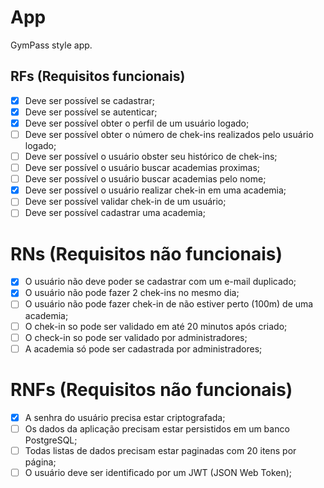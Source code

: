 # App

GymPass style app.

## RFs (Requisitos funcionais)

- [x] Deve ser possível se cadastrar;
- [x] Deve ser possível se autenticar;
- [X] Deve ser possível obter o perfil de um usuário logado;
- [ ] Deve ser possível obter o número de chek-ins realizados pelo usuário logado;
- [ ] Deve ser possível o usuário obster seu histórico de chek-ins;
- [ ] Deve ser possível o usuário buscar academias proximas;
- [ ] Deve ser possível o usuário buscar academias pelo nome;
- [x] Deve ser possível o usuário realizar chek-in em uma academia;
- [ ] Deve ser possível validar chek-in de um usuário;
- [ ] Deve ser possível cadastrar uma academia;

# RNs (Requisitos não funcionais)

- [x] O usuário não deve poder se cadastrar com um e-mail duplicado;
- [x] O usuário não pode fazer 2 chek-ins no mesmo dia;
- [ ] O usuário não pode fazer chek-in de não estiver perto (100m) de uma academia;
- [ ] O chek-in so pode ser validado em até 20 minutos após criado;
- [ ] O check-in so pode ser validado por administradores;
- [ ] A academia só pode ser cadastrada por administradores;

# RNFs (Requisitos não funcionais)

- [x] A senhra do usuário precisa estar criptografada;
- [ ] Os dados da aplicação precisam estar persistidos em um banco PostgreSQL;
- [ ] Todas listas de dados precisam estar paginadas com 20 itens por página;
- [ ] O usuário deve ser identificado por um JWT (JSON Web Token);